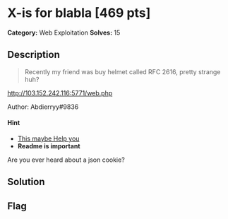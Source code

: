 # X-is for blabla [469 pts]

**Category:** Web Exploitation
**Solves:** 15

## Description
>Recently my friend was buy helmet called RFC 2616, pretty strange huh?

http://103.152.242.116:5771/web.php

Author: Abdierryy#9836

#### Hint
* [This maybe Help you](https://developer.mozilla.org/en-US/docs/Web/HTTP/Headers)
* **Readme is important**

Are you ever heard about a json cookie?

## Solution

## Flag

